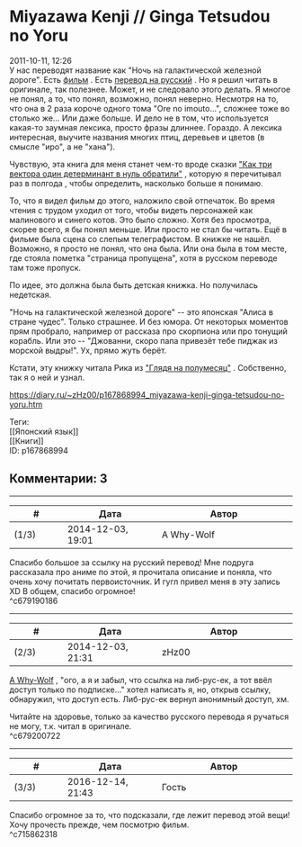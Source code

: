 Miyazawa Kenji // Ginga Tetsudou no Yoru
========================================

  
2011-10-11, 12:26  
 У нас переводят название как "Ночь на галактической железной дороге". Есть  [фильм](http://www.world-art.ru/animation/animation.php?id=4077)  . Есть  [перевод на русский](http://lib.rus.ec/b/205702/read#t74)  . Но я решил читать в оригинале, так полезнее. Может, и не следовало этого делать. Я многое не понял, а то, что понял, возможно, понял неверно. Несмотря на то, что она в 2 раза короче одного тома "Ore no imouto...", сложнее тоже во столько же... Или даже больше. И дело не в том, что используется какая-то заумная лексика, просто фразы длиннее. Гораздо. А лексика интересная, выучите названия многих птиц, деревьев и цветов (в смысле "иро", а не "хана").   
   
 Чувствую, эта книга для меня станет чем-то вроде сказки  ["Как три вектора один детерминант в нуль обратили"](http://n-t.ru/ri/fz/fz611.htm)  , которую я перечитывал   раз в полгода   , чтобы определить, насколько больше я понимаю.   
   
 То, что я видел фильм до этого, наложило свой отпечаток. Во время чтения с трудом уходил от того, чтобы видеть персонажей как малинового и синего котов. Это было сложно. Хотя без просмотра, скорее всего, я бы понял меньше. Или просто не стал бы читать. Ещё в фильме была сцена со слепым телеграфистом. В книжке не нашёл. Возможно, я просто не понял, что она была. Или она была в том месте, где стояла пометка "страница пропущена", хотя в русском переводе там тоже пропуск.   
   
 По идее, это должна была быть детская книжка. Но получилась недетская.   
   
 "Ночь на галактической железной дороге" -- это японская "Алиса в стране чудес". Только страшнее. И без юмора. От некоторых моментов прям пробрало, например от рассказа про скорпиона или про тонущий корабль. Или это -- "Джованни, скоро папа привезёт тебе пиджак из морской выдры!". Ух, прямо жуть берёт.   
   
 Кстати, эту книжку читала Рика из  ["Глядя на полумесяц"](http://www.world-art.ru/animation/animation.php?id=5539)  . Собственно, так я о ней и узнал.   
  
<https://diary.ru/~zHz00/p167868994_miyazawa-kenji-ginga-tetsudou-no-yoru.htm>  
  
Теги:  
[[Японский язык]]  
[[Книги]]  
ID: p167868994  


Комментарии: 3
--------------

  


---



|         #         |              Дата              |                     Автор                     |           ID           |
| --- | --- | --- | --- |
| (1/3) | 2014-12-03, 19:01 | A Why-Wolf | c679190186 |

  
 Спасибо большое за ссылку на русский перевод! Мне подруга рассказала про аниме по этой, я прочитала описание и поняла, что очень хочу почитать первоисточник. И гугл привел меня в эту запись XD В общем, спасибо огромное!   
 ^c679190186

---



|         #         |              Дата              |                     Автор                     |           ID           |
| --- | --- | --- | --- |
| (2/3) | 2014-12-03, 21:31 | zHz00 | c679200722 |

  
  [A Why-Wolf](http://evil-sith.diary.ru "The Legend of Facepalm")  , "ого, а я и забыл, что ссылка на либ-рус-ек, а тот ввёл доступ только по подписке..." хотел написать я, но, открыв ссылку, обнаружил, что доступ есть. Либ-рус-ек вернул анонимный доступ, хм.   
   
 Читайте на здоровье, только за качество русского перевода я ручаться не могу, т.к. читал в оригинале.   
 ^c679200722

---



|         #         |              Дата              |                     Автор                     |           ID           |
| --- | --- | --- | --- |
| (3/3) | 2016-12-14, 21:43 | Гость | c715862318 |

  
 Спасибо огромное за то, что подсказали, где лежит перевод этой вещи! Хочу прочесть прежде, чем посмотрю фильм.   
 ^c715862318